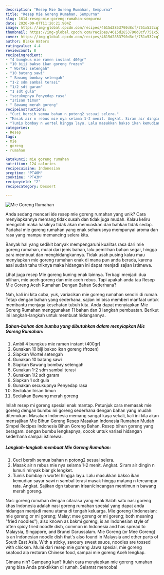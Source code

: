 ```yaml
---
description: "Resep Mie Goreng Rumahan, Sempurna"
title: "Resep Mie Goreng Rumahan, Sempurna"
slug: 1614-resep-mie-goreng-rumahan-sempurna
date: 2020-09-07T11:20:21.904Z
image: https://img-global.cpcdn.com/recipes/4615d2853790d8cf/751x532cq70/mie-goreng-rumahan-foto-resep-utama.jpg
thumbnail: https://img-global.cpcdn.com/recipes/4615d2853790d8cf/751x532cq70/mie-goreng-rumahan-foto-resep-utama.jpg
cover: https://img-global.cpcdn.com/recipes/4615d2853790d8cf/751x532cq70/mie-goreng-rumahan-foto-resep-utama.jpg
author: Blake Waters
ratingvalue: 4.4
reviewcount: 8
recipeingredient:
- "4 bungkus mie ramen instant 400gr"
- "10 biji bakso ikan goreng frozen"
- " Wortel setengah"
- "10 batang sawi"
- " Bawang bombay setengah"
- "1-2 sdm sambal terasi"
- "1/2 sdt garam"
- "1 sdt gula"
- "secukupnya Penyedap rasa"
- "Irisan timun"
- " Bawang merah goreng"
recipeinstructions:
- "Cuci bersih semua bahan n potong2 sesuai selera."
- "Masak air n rebus mie nya selama 1-2 menit. Angkat. Siram air dingin n lumuri minyak biar gk lengket."
- "Tumis bombay n wortel hingga layu. Lalu masukkan bakso ikan kemudian sayur sawi n sambal terasi masak hingga matang n tercampur rata. Angkat. Sajikan dgn taburan irisan/cincangan mentimun n bawang merah goreng."
categories:
- Resep
tags:
- mie
- goreng
- rumahan

katakunci: mie goreng rumahan 
nutrition: 124 calories
recipecuisine: Indonesian
preptime: "PT40M"
cooktime: "PT43M"
recipeyield: "2"
recipecategory: Dessert

---
```



![Mie Goreng Rumahan](https://img-global.cpcdn.com/recipes/4615d2853790d8cf/751x532cq70/mie-goreng-rumahan-foto-resep-utama.jpg)

Anda sedang mencari ide resep mie goreng rumahan yang unik? Cara menyiapkannya memang tidak susah dan tidak juga mudah. Kalau keliru mengolah maka hasilnya tidak akan memuaskan dan bahkan tidak sedap. Padahal mie goreng rumahan yang enak seharusnya mempunyai aroma dan rasa yang mampu memancing selera kita.

Banyak hal yang sedikit banyak mempengaruhi kualitas rasa dari mie goreng rumahan, mulai dari jenis bahan, lalu pemilihan bahan segar, hingga cara membuat dan menghidangkannya. Tidak usah pusing kalau mau menyiapkan mie goreng rumahan enak di mana pun anda berada, karena asal sudah tahu triknya maka hidangan ini dapat menjadi sajian istimewa.

Lihat juga resep Mie goreng kuning enak lainnya. Terbagi menjadi dua pilihan, mie aceh goreng dan mie aceh rebus. Tapi apakah anda tau Resep Mie Goreng Aceh Rumahan Dengan Bahan Sederhana?


Nah, kali ini kita coba, yuk, variasikan mie goreng rumahan sendiri di rumah. Tetap dengan bahan yang sederhana, sajian ini bisa memberi manfaat untuk membantu menjaga kesehatan tubuh kita. Anda dapat menyiapkan Mie Goreng Rumahan menggunakan 11 bahan dan 3 langkah pembuatan. Berikut ini langkah-langkah untuk membuat hidangannya.

<!--inarticleads1-->

##### Bahan-bahan dan bumbu yang dibutuhkan dalam menyiapkan Mie Goreng Rumahan:

1. Ambil 4 bungkus mie ramen instant (400gr)
1. Gunakan 10 biji bakso ikan goreng (frozen)
1. Siapkan  Wortel setengah
1. Gunakan 10 batang sawi
1. Siapkan  Bawang bombay setengah
1. Gunakan 1-2 sdm sambal terasi
1. Gunakan 1/2 sdt garam
1. Siapkan 1 sdt gula
1. Gunakan secukupnya Penyedap rasa
1. Sediakan Irisan timun
1. Sediakan  Bawang merah goreng


Inilah resep mi goreng spesial enak mantap. Petunjuk cara memasak mie goreng dengan bumbu mi goreng sederhana dengan bahan yang mudah ditemukan. Masakan Indonesia memang sangat kaya sekali, kali ini kita akan mensajikan Mie Bihun Goreng Resep Masakan Indonesia Rumahan Mudah Simpel Recipes Indonesia Bihun Goreng Bahan. Resep bihun goreng yang beragam. dengan bumbu lengkapnya, cocok untuk variasi hidangan sederhana sampai istimewa. 

<!--inarticleads2-->

##### Langkah-langkah membuat Mie Goreng Rumahan:

1. Cuci bersih semua bahan n potong2 sesuai selera.
1. Masak air n rebus mie nya selama 1-2 menit. Angkat. Siram air dingin n lumuri minyak biar gk lengket.
1. Tumis bombay n wortel hingga layu. Lalu masukkan bakso ikan kemudian sayur sawi n sambal terasi masak hingga matang n tercampur rata. Angkat. Sajikan dgn taburan irisan/cincangan mentimun n bawang merah goreng.


Nasi goreng rumahan dengan citarasa yang enak Salah satu nasi goreng khas Indonesia adalah nasi goreng rumahan spesial yang dapat anda hidangan menjadi menu utama di tengah keluarga. Mie goreng (Indonesian: mie goreng or mi goreng; Malay: mee goreng or mi goreng; both meaning &#34;fried noodles&#34;), also known as bakmi goreng, is an Indonesian style of often spicy fried noodle dish, common in Indonesia and has spread to Malaysia, Singapore, and Brunei Darussalam. Mie Goreng (or Mee Goreng) is an Indonesian noodle dish that&#39;s also found in Malaysia and other parts of South East Asia. With a sticky, savoury sweet sauce, noodles are tossed with chicken. Mulai dari resep mie goreng Jawa spesial, mie goreng seafood ala restoran Chinese food, sampai mie goreng Aceh lengkap. 

Gimana nih? Gampang kan? Itulah cara menyiapkan mie goreng rumahan yang bisa Anda praktikkan di rumah. Selamat mencoba!
